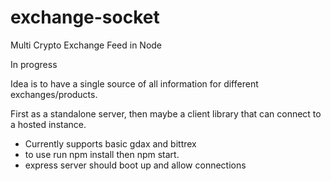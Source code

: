 # exchange-socket
Multi Crypto Exchange Feed in Node

In progress

Idea is to have a single source of all information for different exchanges/products.

First as a standalone server, then maybe a client library that can connect to a hosted instance.


- Currently supports basic gdax and bittrex
- to use run npm install then npm start.
- express server should boot up and allow connections
